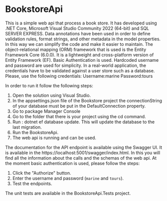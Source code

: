 # BookstoreApi
This is a simple web api that process a book store.
It has developed using .NET Core, Microsoft Visual Studio Community 2022 (64-bit) and SQL SERVER EXPRESS.
Data annotations have been used in order to define validation rules, format strings, and other metadata in the model properties. In this way we can simplify the code and make it easier to maintain.
The object-relational mapping (ORM) framework that is used is the Entity Framework Core (6.0.0). It is a lightweight and cross-platform version of Entity Framework (EF).
Basic Authentication is used. Hardcoded username and password are used for simplicity. In a real-world application, the credentials have to be validated against a user store such as a database.
Please, use the following credentials:
  Username:marine
  Password:tours
  

In order to run it follow the following steps:
1. Open the solution using Visual Studio.
2. In the appsettings.json file of the Bookstore project the connectionString of your database must be put in the DefaultConnection property.
3. Go to package Manager Console
4. Go to the folder that there is your project using the cd command.
5. Run :  dotnet ef database update. This will update the database to the last migration.
6. Run the BookstoreApi.
7. The web api is running and can be used.
   

The documentation for the API endpoint is available using the Swagger UI. It is available in the https://localhost:5001/swagger/index.html. In this you will find all the information about the calls and the schemas of the web api. At the moment basic authentication is used, please follow the steps:
1. Click the "Authorize" button.
2. Enter the username and password (`marine` and `tours`).
3. Test the endpoints.

The unit tests are available in the BookstoreApi.Tests project.
